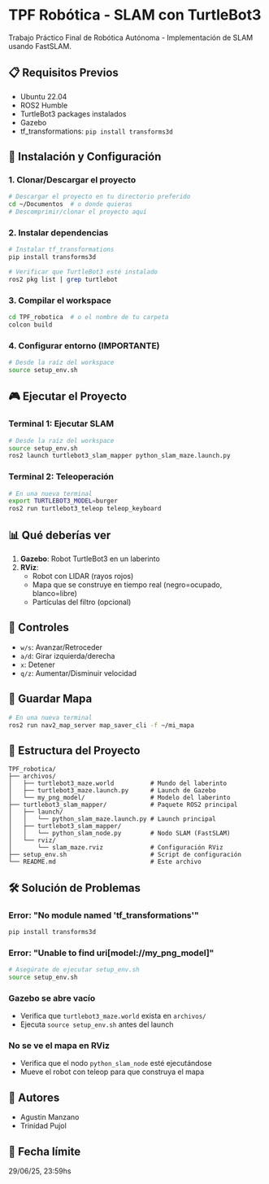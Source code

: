 # TPF Robótica - SLAM con TurtleBot3

Trabajo Práctico Final de Robótica Autónoma - Implementación de SLAM usando FastSLAM.

## 📋 Requisitos Previos

- Ubuntu 22.04
- ROS2 Humble
- TurtleBot3 packages instalados
- Gazebo
- tf_transformations: `pip install transforms3d`

## 🚀 Instalación y Configuración

### 1. Clonar/Descargar el proyecto
```bash
# Descargar el proyecto en tu directorio preferido
cd ~/Documentos  # o donde quieras
# Descomprimir/clonar el proyecto aquí
```

### 2. Instalar dependencias
```bash
# Instalar tf_transformations
pip install transforms3d

# Verificar que TurtleBot3 esté instalado
ros2 pkg list | grep turtlebot
```

### 3. Compilar el workspace
```bash
cd TPF_robotica  # o el nombre de tu carpeta
colcon build
```

### 4. Configurar entorno (IMPORTANTE)
```bash
# Desde la raíz del workspace
source setup_env.sh
```

## 🎮 Ejecutar el Proyecto

### Terminal 1: Ejecutar SLAM
```bash
# Desde la raíz del workspace
source setup_env.sh
ros2 launch turtlebot3_slam_mapper python_slam_maze.launch.py
```

### Terminal 2: Teleoperación
```bash
# En una nueva terminal
export TURTLEBOT3_MODEL=burger
ros2 run turtlebot3_teleop teleop_keyboard
```

## 📊 Qué deberías ver

1. **Gazebo**: Robot TurtleBot3 en un laberinto
2. **RViz**: 
   - Robot con LIDAR (rayos rojos)
   - Mapa que se construye en tiempo real (negro=ocupado, blanco=libre)
   - Partículas del filtro (opcional)

## 🎯 Controles

- `w/s`: Avanzar/Retroceder
- `a/d`: Girar izquierda/derecha
- `x`: Detener
- `q/z`: Aumentar/Disminuir velocidad

## 💾 Guardar Mapa

```bash
# En una nueva terminal
ros2 run nav2_map_server map_saver_cli -f ~/mi_mapa
```

## 🔧 Estructura del Proyecto

```
TPF_robotica/
├── archivos/
│   ├── turtlebot3_maze.world          # Mundo del laberinto
│   ├── turtlebot3_maze.launch.py      # Launch de Gazebo
│   └── my_png_model/                  # Modelo del laberinto
├── turtlebot3_slam_mapper/            # Paquete ROS2 principal
│   ├── launch/
│   │   └── python_slam_maze.launch.py # Launch principal
│   ├── turtlebot3_slam_mapper/
│   │   └── python_slam_node.py        # Nodo SLAM (FastSLAM)
│   └── rviz/
│       └── slam_maze.rviz             # Configuración RViz
├── setup_env.sh                       # Script de configuración
└── README.md                          # Este archivo
```

## 🛠️ Solución de Problemas

### Error: "No module named 'tf_transformations'"
```bash
pip install transforms3d
```

### Error: "Unable to find uri[model://my_png_model]"
```bash
# Asegúrate de ejecutar setup_env.sh
source setup_env.sh
```

### Gazebo se abre vacío
- Verifica que `turtlebot3_maze.world` exista en `archivos/`
- Ejecuta `source setup_env.sh` antes del launch

### No se ve el mapa en RViz
- Verifica que el nodo `python_slam_node` esté ejecutándose
- Mueve el robot con teleop para que construya el mapa

## 👥 Autores

- Agustin Manzano
- Trinidad Pujol

## 📅 Fecha límite

29/06/25, 23:59hs